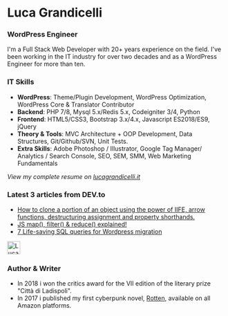# Luca Grandicelli

### WordPress Engineer

I'm a Full Stack Web Developer with 20+ years experience on the field. I've been working in the IT industry for over two decades and as a WordPress Engineer for more than ten.

### IT Skills
*   **WordPress**: Theme/Plugin Development, WordPress Optimization, WordPress Core & Translator Contributor
*   **Backend**: PHP 7/8, Mysql 5.x/Redis 5.x, Codeigniter 3/4, Python
*   **Frontend**: HTML5/CSS3, Bootstrap 3.x/4.x, Javascript ES2018/ES9, jQuery
*   **Theory & Tools**: MVC Architecture + OOP Development, Data Structures, Git/Github/SVN, Unit Tests.
*   **Extra Skills**: Adobe Photoshop / Illustrator, Google Tag Manager/ Analytics / Search Console, SEO, SEM, SMM, Web Marketing Fundamentals

*View my complete resume on [lucagrandicelli.it](https://www.lucagrandicelli.it)*

### **Latest 3 articles from DEV.to**

*   [How to clone a portion of an object using the power of IIFE, arrow functions, destructuring assignment and property shorthands.](https://dev.to/lucagrandicelli/how-to-clone-a-portion-of-an-object-using-the-power-of-iife-arrow-functions-destructuring-assignment-and-property-shorthands-379f "How to clone a portion of an object using the power of IIFE, arrow functions, destructuring assignment and property shorthands.")
*   [JS map(), filter() & reduce() explained!](https://dev.to/lucagrandicelli/js-map-filter-reduce-explained-572e "JS map(), filter() & reduce() explained!")
*   [7 Life-saving SQL queries for Wordpress migration](https://dev.to/lucagrandicelli/7-life-saving-sql-queries-for-wordpress-migration-o90 "7 Life-saving SQL queries for Wordpress migration")

<a href="https://dev.to/lucagrandicelli">
  <img src="https://d2fltix0v2e0sb.cloudfront.net/dev-badge.svg" alt="Luca Grandicelli's DEV Profile" height="30" width="30">
</a>

### Author & Writer
* In 2018 i won the critics award for the VII edition of the literary prize "Città di Ladispoli".
* In 2017 i published my first cyberpunk novel, [Rotten](https://www.amazon.it/dp/B01MRAMS7J/ref=cm_sw_r_cp_ep_dp_QSINBb262M7ZA "Rotten"), available on all Amazon platforms.
